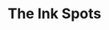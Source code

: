 ---
title: "The Ink Spots"
summary: "The Ink Spots were a popular African-American vocal group who gained international fame in the 1930s and 1940s. Best known for their recordings of Pop ballads, The Ink Spots were frequent chart toppers totaling over 50 hits in their 17 year recording career. Their best selling record \"If I Didn't Care\" sold over 19 million copies and is currently the 7th best selling single of all time. Bill Kenny disbanded The Ink Spots in 1954 however many spin-off or imposter groups have been performing and recording ever since. **Original Ink Spots** 1935: Founding members : , , and . 1936: Jerry Daniels is replaced by tenor 1943: Charlie Fuqua is replaced by baritone 1943: Deek Watson replaced by tenor 1945: Baritone briefly replaces Mackey before Charlie Fuqua returns in October 1945 1945: Orville \"Hoppy\" Jones replaced by bass singer Herb Kenny, Bill Kenny's twin brother 1951: Herb Kenny replaced by bass singer 1952: Charlie Fuqua replaced by R&B guitarist 1954: Bill Kenny officially retires the group. **Spin-offs** 1952: Charlie Fuqua left the group and formed his own vocal group also called \"The Ink Spots,\" claiming his was the \"original\" group. 1971: After Fuqua's death, his band leader established **Awards** 1946: Cashbox award for making \"The Gypsy\" the biggest money making song of the year. 1948: Awarded a plaque from the Negro Actors Guild for the efforts in \"breaking down the walls of racial prejudice\". 1989: Inducted into Rock and Roll Hall of Fame, as influences; they were listed as Bill Kenny, Charlie Fuqua, Deek Watson, and Hoppy Jones. 1989: 1939 recording of \"If I Didn't Care\" inducted in to the Grammy Hall of Fame. 1999: Inducted into Vocal Group Hall of Fame."
image: "the-ink-spots.jpg"
apple_music_artist_url: "None"
wikipedia_url: "none"
---